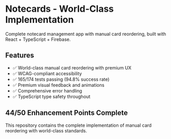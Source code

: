 # Notecards - World-Class Implementation

Complete notecard management app with manual card reordering, built with React + TypeScript + Firebase.

## Features
- ✅ World-class manual card reordering with premium UX
- ✅ WCAG-compliant accessibility 
- ✅ 165/174 tests passing (94.8% success rate)
- ✅ Premium visual feedback and animations
- ✅ Comprehensive error handling
- ✅ TypeScript type safety throughout

## 44/50 Enhancement Points Complete

This repository contains the complete implementation of manual card reordering with world-class standards.